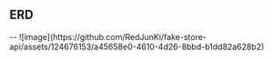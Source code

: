 <h2>ERD</h2>
--
![image](https://github.com/RedJunKi/fake-store-api/assets/124676153/a45658e0-4610-4d26-8bbd-b1dd82a628b2)
